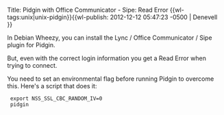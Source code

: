 Title: Pidgin with Office Communicator - Sipe: Read Error
{{wl-tags:unix|unix-pidgin}}{{wl-publish: 2012-12-12 05:47:23 -0500 | Denevell }}

In Debian Wheezy, you can install the Lync / Office Communicator / Sipe plugin for Pidgin.

But, even with the correct login information you get a Read Error when trying to connect.

You need to set an environmental flag before running Pidgin to overcome this. Here's a script that does it:

     export NSS_SSL_CBC_RANDOM_IV=0
     pidgin
    
